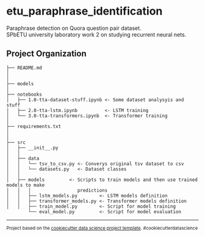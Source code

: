 etu_paraphrase_identification
==============================

Paraphrase detection on Quora question pair dataset.  
SPbETU university laboratory work 2 on studying recurrent neural nets.

Project Organization
------------

    ├── README.md          
    │
    │
    ├── models             
    │
    ├── notebooks         
    │   ├── 1.0-tta-dataset-stuff.ipynb <- Some dataset analysyis and stuff
    │   ├── 2.0-tta-lstm.ipynb          <- LSTM training
    │   └── 3.0-tta-transformers.ipynb  <- Transformer training
    │
    ├── requirements.txt   
    │                       
    │
    ├── src               
    │   ├── __init__.py    
    │   │
    │   ├── data           
    │   │   └── tsv_to_csv.py <- Converys original tsv dataset to csv
    │   │   └── datasets.py   <- Dataset classes
    │   │
    │   ├── models         <- Scripts to train models and then use trained models to make
    │   │   │                 predictions
    │   │   ├── lstm_models.py        <- LSTM models definition
    │   │   ├── transformer_models.py <- Transformer models definition
    │   │   ├── train_model.py        <- Script for model training
            └── eval_model.py         <- Script for model evaluation


--------

<p><small>Project based on the <a target="_blank" href="https://drivendata.github.io/cookiecutter-data-science/">cookiecutter data science project template</a>. #cookiecutterdatascience</small></p>
